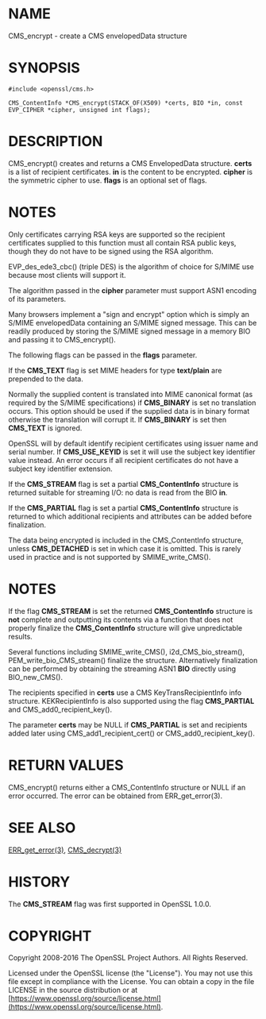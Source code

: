 # NAME

CMS\_encrypt - create a CMS envelopedData structure

# SYNOPSIS

    #include <openssl/cms.h>

    CMS_ContentInfo *CMS_encrypt(STACK_OF(X509) *certs, BIO *in, const EVP_CIPHER *cipher, unsigned int flags);

# DESCRIPTION

CMS\_encrypt() creates and returns a CMS EnvelopedData structure. **certs**
is a list of recipient certificates. **in** is the content to be encrypted.
**cipher** is the symmetric cipher to use. **flags** is an optional set of flags.

# NOTES

Only certificates carrying RSA keys are supported so the recipient certificates
supplied to this function must all contain RSA public keys, though they do not
have to be signed using the RSA algorithm.

EVP\_des\_ede3\_cbc() (triple DES) is the algorithm of choice for S/MIME use
because most clients will support it.

The algorithm passed in the **cipher** parameter must support ASN1 encoding of
its parameters.

Many browsers implement a "sign and encrypt" option which is simply an S/MIME
envelopedData containing an S/MIME signed message. This can be readily produced
by storing the S/MIME signed message in a memory BIO and passing it to
CMS\_encrypt().

The following flags can be passed in the **flags** parameter.

If the **CMS\_TEXT** flag is set MIME headers for type **text/plain** are
prepended to the data.

Normally the supplied content is translated into MIME canonical format (as
required by the S/MIME specifications) if **CMS\_BINARY** is set no translation
occurs. This option should be used if the supplied data is in binary format
otherwise the translation will corrupt it. If **CMS\_BINARY** is set then
**CMS\_TEXT** is ignored.

OpenSSL will by default identify recipient certificates using issuer name
and serial number. If **CMS\_USE\_KEYID** is set it will use the subject key
identifier value instead. An error occurs if all recipient certificates do not
have a subject key identifier extension.

If the **CMS\_STREAM** flag is set a partial **CMS\_ContentInfo** structure is
returned suitable for streaming I/O: no data is read from the BIO **in**.

If the **CMS\_PARTIAL** flag is set a partial **CMS\_ContentInfo** structure is
returned to which additional recipients and attributes can be added before
finalization.

The data being encrypted is included in the CMS\_ContentInfo structure, unless
**CMS\_DETACHED** is set in which case it is omitted. This is rarely used in
practice and is not supported by SMIME\_write\_CMS().

# NOTES

If the flag **CMS\_STREAM** is set the returned **CMS\_ContentInfo** structure is
**not** complete and outputting its contents via a function that does not
properly finalize the **CMS\_ContentInfo** structure will give unpredictable
results.

Several functions including SMIME\_write\_CMS(), i2d\_CMS\_bio\_stream(),
PEM\_write\_bio\_CMS\_stream() finalize the structure. Alternatively finalization
can be performed by obtaining the streaming ASN1 **BIO** directly using
BIO\_new\_CMS().

The recipients specified in **certs** use a CMS KeyTransRecipientInfo info
structure. KEKRecipientInfo is also supported using the flag **CMS\_PARTIAL**
and CMS\_add0\_recipient\_key().

The parameter **certs** may be NULL if **CMS\_PARTIAL** is set and recipients
added later using CMS\_add1\_recipient\_cert() or CMS\_add0\_recipient\_key().

# RETURN VALUES

CMS\_encrypt() returns either a CMS\_ContentInfo structure or NULL if an error
occurred. The error can be obtained from ERR\_get\_error(3).

# SEE ALSO

[ERR\_get\_error(3)](http://man.he.net/man3/ERR_get_error), [CMS\_decrypt(3)](http://man.he.net/man3/CMS_decrypt)

# HISTORY

The **CMS\_STREAM** flag was first supported in OpenSSL 1.0.0.

# COPYRIGHT

Copyright 2008-2016 The OpenSSL Project Authors. All Rights Reserved.

Licensed under the OpenSSL license (the "License").  You may not use
this file except in compliance with the License.  You can obtain a copy
in the file LICENSE in the source distribution or at
[https://www.openssl.org/source/license.html](https://www.openssl.org/source/license.html).
